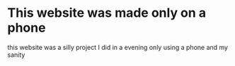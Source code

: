 # This website was made only on a phone

this website was a silly project I did in a evening only using a phone and my sanity
